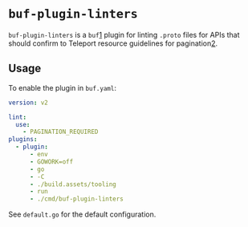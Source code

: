 # `buf-plugin-linters`

`buf-plugin-linters` is a `buf`[1] plugin for linting `.proto` files for APIs that should
confirm to Teleport resource guidelines for pagination[2].

## Usage

To enable the plugin in `buf.yaml`:

```yaml
version: v2

lint:
  use:
    - PAGINATION_REQUIRED
plugins:
  - plugin:
      - env
      - GOWORK=off
      - go
      - -C
      - ./build.assets/tooling
      - run
      - ./cmd/buf-plugin-linters
```

See `default.go` for the default configuration. 

[1]: http://buf.build/
[2]: https://github.com/gravitational/teleport/blob/master/rfd/0153-resource-guidelines.md#list
